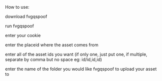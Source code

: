 How to use:

download fvgqspoof

run fvgqspoof

enter your cookie

enter the placeid where the asset comes from

enter all of the asset ids you want (if only one, just put one, if multiple, separate by comma but no space eg: id/id,id,id)

enter the name of the folder you would like fvgqspoof to upload your asset to

